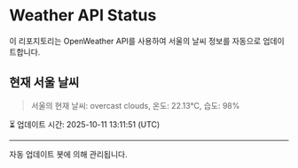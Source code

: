 
# Weather API Status

이 리포지토리는 OpenWeather API를 사용하여 서울의 날씨 정보를 자동으로 업데이트합니다.

## 현재 서울 날씨
> 서울의 현재 날씨: overcast clouds, 온도: 22.13°C, 습도: 98%

⏳ 업데이트 시간: 2025-10-11 13:11:51 (UTC)

---
자동 업데이트 봇에 의해 관리됩니다.
